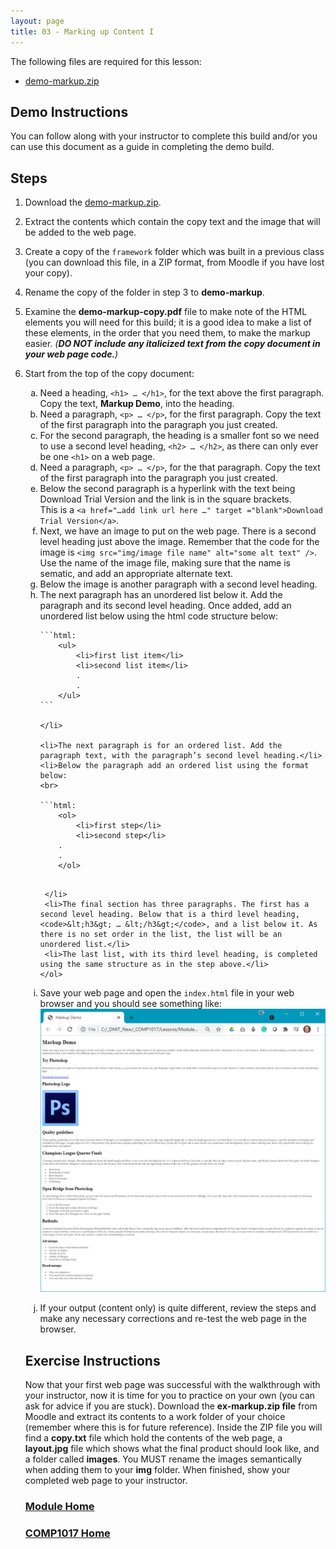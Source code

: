 ```yaml
---
layout: page
title: 03 - Marking up Content I
---
```

The following files are required for this lesson:

* [demo-markup.zip](files/demo-markup.zip)

## Demo Instructions
You can follow along with your instructor to complete this build and/or you can use this document as a guide in completing the demo build.

## Steps
1. Download the [demo-markup.zip](files/demo-markup.zip).
2. Extract the contents which contain the copy text and the image that will be added to the web page.
3.	Create a copy of the <code>framework</code> folder which was built in a previous class (you can download this file, in a ZIP format, from Moodle if you have lost your copy).
4.	Rename the copy of the folder in step 3 to **demo-markup**.
5.	Examine the **demo-markup-copy.pdf** file to make note of the HTML elements you will need for this build; it is a good idea to make a list of these elements, in the order that you need them, to make the markup easier. _(**DO NOT include any italicized text from the copy document in your web page code.**)_
6.	Start from the top of the copy document:<br>
    <ol type="a">
        <li>Need a heading, <code>&lt;h1&gt; … &lt;/h1&gt;</code>, for the text above the first paragraph. Copy the text, <b>Markup Demo</b>, into the heading.</li>
        <li>Need a paragraph, <code>&lt;p&gt; … &lt;/p&gt;</code>, for the first paragraph. Copy the text of the first paragraph into the paragraph you just created.</li>
        <li>For the second paragraph, the heading is a smaller font so we need to use a second level heading, <code>&lt;h2&gt; … &lt;/h2&gt;</code>, as there can only ever be one <code>&lt;h1&gt;</code> on a web page.</li>
        <li>Need a paragraph, <code>&lt;p&gt; … &lt;/p&gt;</code>, for the that paragraph. Copy the text of the first paragraph into the paragraph you just created.</li>
        <li>Below the second paragraph is a hyperlink with the text being Download Trial Version and the link is in the square brackets.<br>This is a <code>&lt;a href="…add link url here …" target ="blank"&gt;Download Trial Version&lt;/a&gt;</code>.</li>
        <li>Next, we have an image to put on the web page. There is a second level heading just above the image. Remember that the code for the image is <code>&lt;img src="img/image file name" alt="some alt text" /&gt;</code>. Use the name of the image file, making sure that the name is sematic, and add an appropriate alternate text.</li>
        <li>Below the image is another paragraph with a second level heading.</li>
        <li>The next paragraph has an unordered list below it. Add the paragraph and its second level heading. Once added, add an unordered list below using the html code structure below:<br>

        ```html:
            <ul>
                <li>first list item</li>
                <li>second list item</li>
                .
                .
            </ul>
        ```

        </li>

        <li>The next paragraph is for an ordered list. Add the paragraph text, with the paragraph’s second level heading.</li>
        <li>Below the paragraph add an ordered list using the format below:
        <br>

        ```html:
            <ol>
                <li>first step</li>
                <li>second step</li>
            .
            .
            </ol>
       ```

        </li>
        <li>The final section has three paragraphs. The first has a second level heading. Below that is a third level heading, <code>&lt;h3&gt; … &lt;/h3&gt;</code>, and a list below it. As there is no set order in the list, the list will be an unordered list.</li>
        <li>The last list, with its third level heading, is completed using the same structure as in the step above.</li>
    </ol>
7. Save your web page and open the <code>index.html</code> file in your web browser and you should see something like:<br>
![lesson3_output.jpg](files/lesson3_output.jpg)
8.	If your output (content only) is quite different, review the steps and make any necessary corrections and re-test the web page in the browser.

## Exercise Instructions
Now that your first web page was successful with the walkthrough with your instructor, now it is time for you to practice on your own (you can ask for advice if you are stuck). Download the **ex-markup.zip file** from Moodle and extract its contents to a work folder of your choice (remember where this is for future reference). Inside the ZIP file you will find a **copy.txt** file which hold the contents of the web page, a **layout.jpg** file which shows what the final product should look like, and a folder called **images**. You MUST rename the images semantically when adding them to your **img** folder. When finished, show your completed web page to your instructor.

### [Module Home](../)

### [COMP1017 Home](../../)
